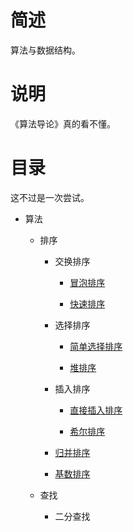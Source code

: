 # 简述

算法与数据结构。

# 说明

《算法导论》真的看不懂。

# 目录

这不过是一次尝试。

+ 算法

    + 排序

        + 交换排序

            + [冒泡排序](https://github.com/paoqi1997/Pits/blob/master/sort/bubblesort.h)

            + [快速排序](https://github.com/paoqi1997/Pits/blob/master/sort/quicksort.h)

        + 选择排序

            + [简单选择排序](https://github.com/paoqi1997/Pits/blob/master/sort/selectsort.h)

            + [堆排序](https://github.com/paoqi1997/Pits/blob/master/sort/heapsort.h)

        + 插入排序

            + [直接插入排序](https://github.com/paoqi1997/Pits/blob/master/sort/insertsort.h)

            + [希尔排序](https://github.com/paoqi1997/Pits/blob/master/sort/shellsort.h)

        + [归并排序](https://github.com/paoqi1997/Pits/blob/master/sort/mergesort.h)

        + [基数排序](https://github.com/paoqi1997/Pits/blob/master/sort/radixsort.h)

    + 查找

        + 二分查找
